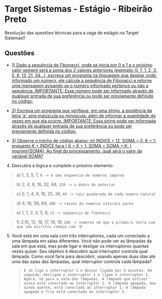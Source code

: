
# Target Sistemas - Estágio - Ribeirão Preto

Resolução das questões técnicas para a vaga de estágio na Target Sistemas!!

## Questões

- [1) Dado a sequência de Fibonacci, onde se inicia por 0 e 1 e o próximo valor sempre será a soma dos 2 valores anteriores (exemplo: 0, 1, 1, 2, 3, 5, 8, 13, 21, 34...), escreva um programa na linguagem que desejar onde, informado um número, ele calcule a sequência de Fibonacci e retorne uma mensagem avisando se o número informado pertence ou não a sequência. IMPORTANTE: Esse número pode ser informado através de qualquer entrada de sua preferência ou pode ser previamente definido no código;](https://github.com/alanmarques144/Etapa-de-Teste-Estagio-Target-Sistemas/tree/main/src/questao01)

- [2) Escreva um programa que verifique, em uma string, a existência da letra ‘a’, seja maiúscula ou minúscula, além de informar a quantidade de vezes em que ela ocorre. IMPORTANTE: Essa string pode ser informada através de qualquer entrada de sua preferência ou pode ser previamente definida no código;](https://github.com/alanmarques144/Etapa-de-Teste-Estagio-Target-Sistemas/tree/main/src/questao02)

- [3) Observe o trecho de código abaixo: int INDICE = 12, SOMA = 0, K = 1; enquanto K < INDICE faça { K = K + 1; SOMA = SOMA + K; } imprimir(SOMA); Ao final do processamento, qual será o valor da variável SOMA?](https://github.com/alanmarques144/Etapa-de-Teste-Estagio-Target-Sistemas/tree/main/src/questao03)

4) Descubra a lógica e complete o próximo elemento:
     
> a) 1, 3, 5, 7, `9 -> é uma sequencia de numeros impares`

> b) 2, 4, 8, 16, 32, 64, `128 -> o dobro do anterior`

> c) 0, 1, 4, 9, 16, 25, 36, `49 -> raiz quadarada de cada numero natural`

> d) 4, 16, 36, 64, `100 -> raizes do numeros naturais pares`

> e) 1, 1, 2, 3, 5, 8, `13 -> sequencia de fibonacci`

> f) 2,10, 12, 16, 17, 18, 19, `200 -> numeros em que a primeira letra com que são escritos começa com 'D'`

5) Você está em uma sala com três interruptores, cada um conectado a uma lâmpada em salas diferentes. Você não pode ver as lâmpadas da sala em que está, mas pode ligar e desligar os interruptores quantas vezes quiser. Seu objetivo é descobrir qual interruptor controla qual lâmpada. Como você faria para descobrir, usando apenas duas idas até uma das salas das lâmpadas, qual interruptor controla cada lâmpada?
     >`É só liga o interruptor 1 e deixar ligado por 5 minutos. Em seguida, desligue o interruptor 1 e ligue o interruptor 2. Agora, vá para a sala das lâmpadas. A lâmpada que estiver acesa está conectada ao interruptor 2. A lâmpada apagada, mas ainda quente, está conectada ao interruptor 1. A lâmpada apagada e fria está conectada ao interruptor 3.`






